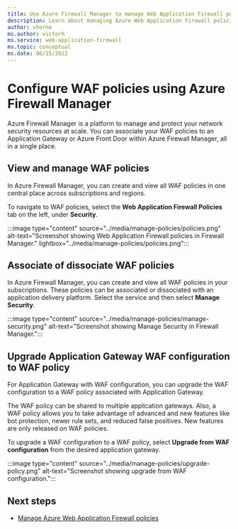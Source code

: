 ```yaml
---
title: Use Azure Firewall Manager to manage Web Application Firewall policies
description: Learn about managing Azure Web Application Firewall policies using Azure Firewall Manager
author: vhorne
ms.author: victorh
ms.service: web-application-firewall
ms.topic: conceptual
ms.date: 06/15/2022
---
```


# Configure WAF policies using Azure Firewall Manager

Azure Firewall Manager is a platform to manage and protect your network security resources at scale. You can associate your WAF policies to an Application Gateway or Azure Front Door within Azure Firewall Manager, all in a single place.

## View and manage WAF policies

In Azure Firewall Manager, you can create and view all WAF policies in one central place across subscriptions and regions. 

To navigate to WAF policies, select the **Web Application Firewall Policies** tab on the left, under **Security**.

:::image type="content" source="../media/manage-policies/policies.png" alt-text="Screenshot showing Web Application Firewall policies in Firewall Manager." lightbox="../media/manage-policies/policies.png":::

## Associate of dissociate WAF policies

In Azure Firewall Manager, you can create and view all WAF policies in your subscriptions. These policies can be associated or dissociated with an application delivery platform. Select the service and then select **Manage Security**.

:::image type="content" source="../media/manage-policies/manage-security.png" alt-text="Screenshot showing Manage Security in Firewall Manager.":::

## Upgrade Application Gateway WAF configuration to WAF policy

For Application Gateway with WAF configuration, you can upgrade the WAF configuration to a WAF policy associated with Application Gateway. 

The WAF policy can be shared to multiple application gateways. Also, a WAF policy allows you to take advantage of advanced and new features like bot protection, newer rule sets, and reduced false positives. New features are only released on WAF policies.

To upgrade a WAF configuration to a WAF policy, select **Upgrade from WAF configuration** from the desired application gateway.

:::image type="content" source="../media/manage-policies/upgrade-policy.png" alt-text="Screenshot showing upgrade from WAF configuration.":::

## Next steps

- [Manage Azure Web Application Firewall policies](../../firewall-manager/manage-web-application-firewall-policies.md)
